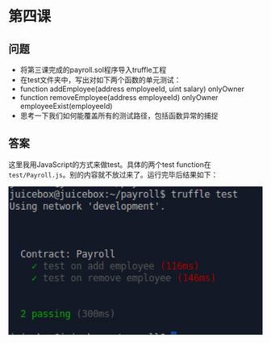 # 第四课

## 问题
- 将第三课完成的payroll.sol程序导入truffle工程
- 在test文件夹中，写出对如下两个函数的单元测试：
- function addEmployee(address employeeId, uint salary) onlyOwner
- function removeEmployee(address employeeId) onlyOwner employeeExist(employeeId)
- 思考一下我们如何能覆盖所有的测试路径，包括函数异常的捕捉

## 答案
这里我用JavaScript的方式来做test。具体的两个test function在 `test/Payroll.js`。别的内容就不放过来了。运行完毕后结果如下：

![](pass.png)